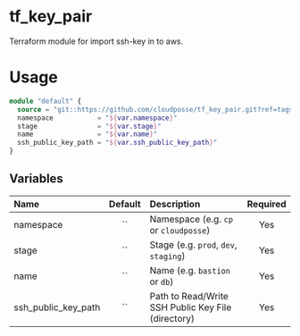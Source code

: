 # tf_key_pair

Terraform module for import ssh-key in to aws.

# Usage

```terraform
module "default" {
  source = "git::https://github.com/cloudposse/tf_key_pair.git?ref=tags/0.1.0"
  namespace           = "${var.namespace}"
  stage               = "${var.stage}"
  name                = "${var.name}"
  ssh_public_key_path = "${var.ssh_public_key_path}"
}
```

## Variables

|  Name                        |  Default       |  Description                                            | Required |
|:-----------------------------|:--------------:|:--------------------------------------------------------|:--------:|
| namespace                    | ``             | Namespace (e.g. `cp` or `cloudposse`)                   | Yes      |
| stage                        | ``             | Stage (e.g. `prod`, `dev`, `staging`)                   | Yes      |
| name                         | ``             | Name  (e.g. `bastion` or `db`)                          | Yes      |
| ssh_public_key_path          | ``             | Path to Read/Write SSH Public Key File (directory)      | Yes      |
